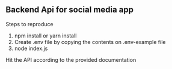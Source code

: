 ## Backend Api for social media app

Steps to reproduce
1. npm install or yarn install
2. Create .env file by copying the contents on .env-example file
3. node index.js

Hit the API according to the provided documentation